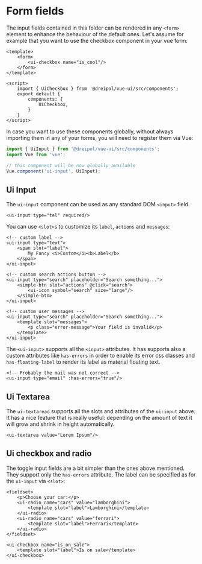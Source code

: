 # Form fields
The input fields contained in this folder can be rendered in any `<form>` element to enhance the behaviour of the default ones. 
Let's assume for example that you want to use the checkbox component in your vue form:

```vue
<template>
    <form>
        <ui-checkbox name="is_cool"/>    
    </form>
</template>

<script>
    import { UiCheckbox } from '@dreipol/vue-ui/src/components';
    export default {
        components: {
            UiCheckbox,
        }
    }
</script>
```

In case you want to use these components globally, without always importing them in any of your forms, you will need to register them via Vue:

```js
import { UiInput } from '@dreipol/vue-ui/src/components';
import Vue from 'vue';

// this component will be now globally available
Vue.component('ui-input', UiInput);
```

## Ui Input

The `ui-input` component can be used as any standard DOM `<input>` field. 

```vue
<ui-input type="tel" required/>
```

You can use `<slot>`s to customize its `label`, `actions` and `messages`:

```vue
<!-- custom label -->
<ui-input type="text">
    <span slot="label">
        My Fancy <i>Custom</i><b>Label</b>
    </span>
</ui-input>

<!-- custom search actions button -->
<ui-input type="search" placeholder="Search something...">
    <simple-btn slot="actions" @click="search">
        <ui-icon symbol="search" size="large"/>
    </simple-btn>
</ui-input>

<!-- custom user messages -->
<ui-input type="search" placeholder="Search something...">
    <template slot="messages">
        <p class="error-message">Your field is invalid</p>
    </template>
</ui-input>
```

The `<ui-input>` supports all the `<input>` attributes. 
It has supports also a custom attributes like `has-errors` in order to enable its error css classes and `has-floating-label` to render its label as material floating text.

```vue
<!-- Probably the mail was not correct -->
<ui-input type="email" :has-errors="true"/>
```

## Ui Textarea

The `ui-textaread` supports all the slots and attributes of the `ui-input` above. It has a nice feature that is really useful: depending on the amount of text it will
grow and shrink in height automatically.

```vue
<ui-textarea value="Lorem Ipsum"/>
```

## Ui checkbox and radio

The toggle input fields are a bit simpler than the ones above mentioned. They support only the `has-errors` attribute.
The label can be specified as for the `ui-input` via `<slot>`:

```vue
<fieldset>
    <p>Choose your car:</p>
    <ui-radio name="cars" value="lamborghini">
        <template slot="label">Lamborghini</template>
    </ui-radio>
    <ui-radio name="cars" value="ferrari">
        <template slot="label">Ferrari</template>
    </ui-radio>
</fieldset>

<ui-checkbox name="is_on_sale">
    <template slot="label">Is on sale</template>
</ui-checkbox>
```
